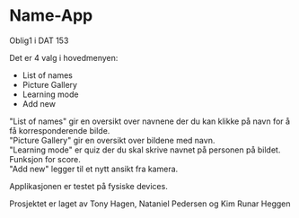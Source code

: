 # Name-App
Oblig1 i DAT 153

Det er 4 valg i hovedmenyen: 
* List of names
* Picture Gallery
* Learning mode
* Add new

"List of names" gir en oversikt over navnene der du kan klikke på navn for å få korresponderende bilde.   
"Picture Gallery" gir en oversikt over bildene med navn.   
"Learning mode" er quiz der du skal skrive navnet på personen på bildet. Funksjon for score.    
"Add new" legger til et nytt ansikt fra kamera. 

Applikasjonen er testet på fysiske devices. 

Prosjektet er laget av Tony Hagen, Nataniel Pedersen og Kim Runar Heggen

